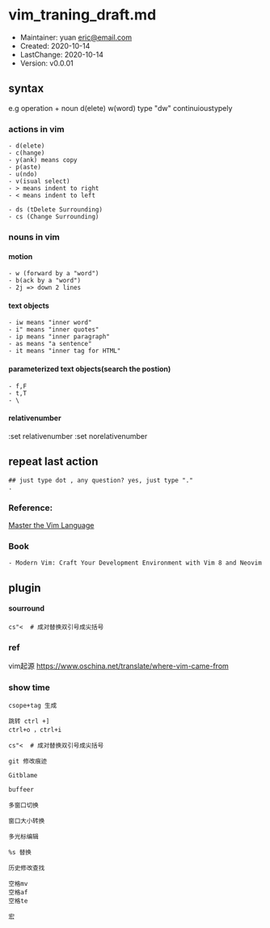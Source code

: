# vim_traning_draft.md
- Maintainer: yuan <eric@email.com>
-    Created: 2020-10-14
- LastChange: 2020-10-14
-    Version: v0.0.01

## syntax

e.g operation + noun
d(elete)
w(word)
type "dw" continuioustypely

### actions in vim
	- d(elete)
	- c(hange)
	- y(ank) means copy
	- p(aste)
	- u(ndo)
	- v(isual select)
	- > means indent to right
	- < means indent to left
	
	- ds (tDelete Surrounding)
	- cs (Change Surrounding)

### nouns in vim
#### motion
	- w (forward by a "word")
	- b(ack by a "word")
	- 2j => down 2 lines
#### text objects
	- iw means "inner word"
	- i" means "inner quotes"
	- ip means "inner paragraph"
	- as means "a sentence"
	- it means "inner tag for HTML"
#### parameterized text objects(search the postion)
	- f,F
	- t,T
	- \

#### relativenumber
:set relativenumber
:set norelativenumber



## repeat last action
```
## just type dot , any question? yes, just type "."
.

```


### Reference:
[Master the Vim Language](https://www.youtube.com/watch?v=wlR5gYd6um0)

### Book
	- Modern Vim: Craft Your Development Environment with Vim 8 and Neovim

## plugin

#### sourround

``` shell
cs"<  # 成对替换双引号成尖括号
```

### ref

vim起源 https://www.oschina.net/translate/where-vim-came-from







### show time

```
csope+tag 生成

跳转 ctrl +] 
ctrl+o ，ctrl+i

cs"<  # 成对替换双引号成尖括号

git 修改痕迹

Gitblame

buffeer

多窗口切换

窗口大小转换

多光标编辑

%s 替换

历史修改查找

空格mv
空格af
空格te

宏


```





